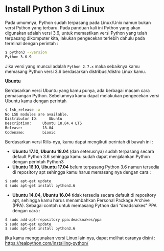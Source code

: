 # Install Python 3 di Linux

Pada umumnya, Python sudah terpasang pada Linux/Unix namun bukan versi Python yang terbaru. Pada panduan kali ini Python yang akan digunakan adalah versi 3.6, untuk memastikan versi Python yang telah terpasang dikomputer kita, lakukan pengecekan terlebih dahulu pada terminal dengan perintah :

```bash
$ python3 --version
Python 3.6.9
```

Jika versi yang muncul adalah `Python 2.7.x` maka sebaiknya kamu memasang Python versi 3.6 berdasarkan distribusi/distro Linux kamu.

**Ubuntu** 

Berdasarkan versi Ubuntu yang kamu punya, ada berbagai macam cara pemasangan Python. Sebelumnya kamu dapat melakukan pengecekan versi Ubuntu kamu dengan perintah

```bash
$ lsb_release -a
No LSB modules are available.
Distributor ID:     Ubuntu
Description:     Ubuntu 18.04.4 LTS
Release:         18.04
Codename:        bionic
```

Berdasarkan versi Rilis-nya, kamu dapat mengikuti perintah di bawah ini :

* **Ubuntu 17.10, Ubuntu 18.04** \(dan seterusnya\) sudah terpasang secara default Python 3.6 sehingga kamu sudah dapat menjalankan Python dengan perintah Python3
* **Ubuntu 16.10, Ubuntu 17.04** belum terpasang Python 3.6 namun tersedia di repository apt sehingga kamu harus memasang nya dengan cara :

```bash
$ sudo apt-get update
$ sudo apt-get install python3.6
```

* **Ubuntu 14.04, Ubuntu 16.04** tidak tersedia secara default di repository apt, sehingga kamu harus menambahkan Personal Package Archive \(PPA\). Sebagai contoh untuk memasang Python dari “deadsnakes” PPA dengan cara :

```bash
$ sudo add-apt-repository ppa:deadsnakes/ppa
$ sudo apt-get update
$ sudo apt-get install python3.6
```

jika kamu menggunakan versi Linux lain nya, dapat melihat caranya disini : [https://realpython.com/installing-python/ ](https://realpython.com/installing-python/%20)

